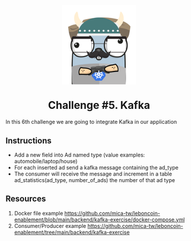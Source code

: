 <p align="center">
    <img alt="&quot;a random gopher created by gopherize.me&quot;" src="../../img/gopher-challenge-3.png" width="200px" style="display: block; margin: 0 auto"/>
</p>

<h1 align="center" style="text-align: center;">
  Challenge #5. Kafka
</h1>

In this 6th challenge we are going to integrate Kafka in our application

## Instructions
* Add a new field into Ad named type (value examples: automobile/laptop/house)
* For each inserted ad send a kafka message containing the ad_type 
* The consumer will receive the message and increment in a table ad_statistics(ad_type, number_of_ads) the number 
of that ad type


## Resources
1. Docker file example https://github.com/mica-tw/leboncoin-enablement/blob/main/backend/kafka-exercise/docker-compose.yml
2. Consumer/Producer example  https://github.com/mica-tw/leboncoin-enablement/tree/main/backend/kafka-exercise

